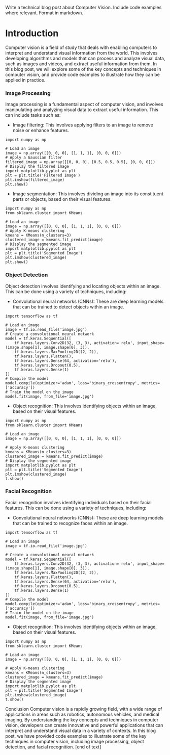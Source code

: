  Write a technical blog post about Computer Vision. Include code examples where relevant. Format in markdown.

Introduction
============

Computer vision is a field of study that deals with enabling computers to interpret and understand visual information from the world. This involves developing algorithms and models that can process and analyze visual data, such as images and videos, and extract useful information from them. In this blog post, we will explore some of the key concepts and techniques in computer vision, and provide code examples to illustrate how they can be applied in practice.
### Image Processing

Image processing is a fundamental aspect of computer vision, and involves manipulating and analyzing visual data to extract useful information. This can include tasks such as:

* Image filtering: This involves applying filters to an image to remove noise or enhance features.
```
import numpy as np

# Load an image
image = np.array([[0, 0, 0], [1, 1, 1], [0, 0, 0]])
# Apply a Gaussian filter
filtered_image = np.array([[0, 0, 0], [0.5, 0.5, 0.5], [0, 0, 0]])
# Display the filtered image
import matplotlib.pyplot as plt
plt = plt.title('Filtered Image')
plt.imshow(filtered_image)
plt.show()
```

* Image segmentation: This involves dividing an image into its constituent parts or objects, based on their visual features.
```
import numpy as np
from sklearn.cluster import KMeans

# Load an image
image = np.array([[0, 0, 0], [1, 1, 1], [0, 0, 0]])
# Apply K-means clustering
kmeans = KMeans(n_clusters=3)
clustered_image = kmeans.fit_predict(image)
# Display the segmented image
import matplotlib.pyplot as plt
plt = plt.title('Segmented Image')
plt.imshow(clustered_image)
plt.show()
```

### Object Detection

Object detection involves identifying and locating objects within an image. This can be done using a variety of techniques, including:

* Convolutional neural networks (CNNs): These are deep learning models that can be trained to detect objects within an image.
```
import tensorflow as tf

# Load an image
image = tf.io.read_file('image.jpg')
# Create a convolutional neural network
model = tf.keras.Sequential([
    tf.keras.layers.Conv2D(32, (3, 3), activation='relu', input_shape=(image.shape[1], image.shape[0], 3)),
    tf.keras.layers.MaxPooling2D((2, 2)),
    tf.keras.layers.Flatten(),
    tf.keras.layers.Dense(64, activation='relu'),
    tf.keras.layers.Dropout(0.5),
    tf.keras.layers.Dense(1)
])
# Compile the model
model.compile(optimizer='adam', loss='binary_crossentropy', metrics=['accuracy'])
# Train the model on the image
model.fit(image, from_file='image.jpg')
```

* Object recognition: This involves identifying objects within an image, based on their visual features.
```
import numpy as np
from sklearn.cluster import KMeans

# Load an image
image = np.array([[0, 0, 0], [1, 1, 1], [0, 0, 0]])

# Apply K-means clustering
kmeans = KMeans(n_clusters=3)
clustered_image = kmeans.fit_predict(image)
# Display the segmented image
import matplotlib.pyplot as plt
plt = plt.title('Segmented Image')
plt.imshow(clustered_image)
t.show()
```

### Facial Recognition

Facial recognition involves identifying individuals based on their facial features. This can be done using a variety of techniques, including:

* Convolutional neural networks (CNNs): These are deep learning models that can be trained to recognize faces within an image.
```
import tensorflow as tf

# Load an image
image = tf.io.read_file('image.jpg')

# Create a convolutional neural network
model = tf.keras.Sequential([
    tf.keras.layers.Conv2D(32, (3, 3), activation='relu', input_shape=(image.shape[1], image.shape[0], 3)),
    tf.keras.layers.MaxPooling2D((2, 2)),
    tf.keras.layers.Flatten(),
    tf.keras.layers.Dense(64, activation='relu'),
    tf.keras.layers.Dropout(0.5),
    tf.keras.layers.Dense(1)
])
# Compile the model
model.compile(optimizer='adam', loss='binary_crossentropy', metrics=['accuracy'])
# Train the model on the image
model.fit(image, from_file='image.jpg')
```

* Object recognition: This involves identifying objects within an image, based on their visual features.
```
import numpy as np
from sklearn.cluster import KMeans

# Load an image
image = np.array([[0, 0, 0], [1, 1, 1], [0, 0, 0]])

# Apply K-means clustering
kmeans = KMeans(n_clusters=3)
clustered_image = kmeans.fit_predict(image)
# Display the segmented image
import matplotlib.pyplot as plt
plt = plt.title('Segmented Image')
plt.imshow(clustered_image)
t.show()
```

Conclusion
Computer vision is a rapidly growing field, with a wide range of applications in areas such as robotics, autonomous vehicles, and medical imaging. By understanding the key concepts and techniques in computer vision, developers can create innovative and powerful applications that can interpret and understand visual data in a variety of contexts. In this blog post, we have provided code examples to illustrate some of the key techniques in computer vision, including image processing, object detection, and facial recognition. [end of text]


